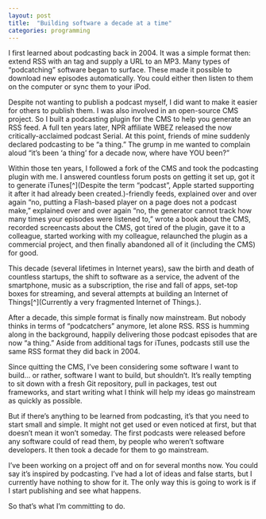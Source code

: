 ```yaml
---
layout: post
title:  "Building software a decade at a time"
categories: programming
---
```


I first learned about podcasting back in 2004. It was a simple format then: extend RSS with an <enclosure> tag and supply a URL to an MP3. Many types of “podcatching” software began to surface. These made it possible to download new episodes automatically. You could either then listen to them on the computer or sync them to your iPod.

Despite not wanting to publish a podcast myself, I did want to make it easier for others to publish them. I was also involved in an open-source CMS project. So I built a podcasting plugin for the CMS to help you generate an RSS feed.
A full ten years later, NPR affiliate WBEZ released the now critically-acclaimed podcast Serial. At this point, friends of mine suddenly declared podcasting to be “a thing.” The grump in me wanted to complain aloud “it’s been ‘a thing’ for a decade now, where have YOU been?”

Within those ten years, I followed a fork of the CMS and took the podcasting plugin with me. I answered countless forum posts on getting it set up, got it to generate iTunes[^](Despite the term “podcast”, Apple started supporting it after it had already been created.)-friendly feeds, explained over and over again “no, putting a Flash-based player on a page does not a podcast make,” explained over and over again “no, the generator cannot track how many times your episodes were listened to,” wrote a book about the CMS, recorded screencasts about the CMS, got tired of the plugin, gave it to a colleague, started working with my colleague, relaunched the plugin as a commercial project, and then finally abandoned all of it (including the CMS) for good.

This decade (several lifetimes in Internet years), saw the birth and death of countless startups, the shift to software as a service, the advent of the smartphone, music as a subscription, the rise and fall of apps, set-top boxes for streaming, and several attempts at building an Internet of Things[^](Currently a very fragmented Internet of Things.).

After a decade, this simple format is finally now mainstream. But nobody thinks in terms of “podcatchers” anymore, let alone RSS. RSS is humming along in the background, happily delivering those podcast episodes that are now “a thing.” Aside from additional tags for iTunes, podcasts still use the same RSS format they did back in 2004.

Since quitting the CMS, I’ve been considering some software I want to build… or rather, software I want to build, but shouldn’t. It’s really tempting to sit down with a fresh Git repository, pull in packages, test out frameworks, and start writing what I think will help my ideas go mainstream as quickly as possible.

But if there’s anything to be learned from podcasting, it’s that you need to start small and simple. It might not get used or even noticed at first, but that doesn’t mean it won’t someday. The first podcasts were released before any software could of read them, by people who weren’t software developers. It then took a decade for them to go mainstream.

I’ve been working on a project off and on for several months now. You could say it’s inspired by podcasting. I’ve had a lot of ideas and false starts, but I currently have nothing to show for it. The only way this is going to work is if I start publishing and see what happens.

So that’s what I’m committing to do.
